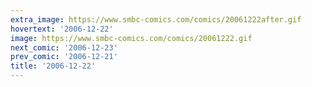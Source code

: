```yaml
---
extra_image: https://www.smbc-comics.com/comics/20061222after.gif
hovertext: '2006-12-22'
image: https://www.smbc-comics.com/comics/20061222.gif
next_comic: '2006-12-23'
prev_comic: '2006-12-21'
title: '2006-12-22'
---
```


